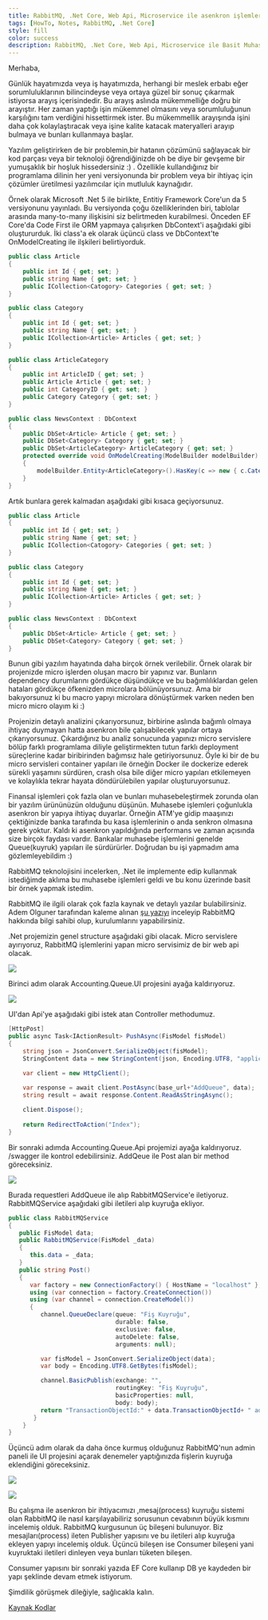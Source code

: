 ```yaml
---
title: RabbitMQ, .Net Core, Web Api, Microservice ile asenkron işlemler.
tags: [HowTo, Notes, RabbitMQ, .Net Core]
style: fill
color: success
description: RabbitMQ, .Net Core, Web Api, Microservice ile Basit Muhasebe işlemleri
---
```


Merhaba,
  
  Günlük hayatımızda veya iş hayatımızda, herhangi bir meslek erbabı eğer sorumluluklarının bilincindeyse veya ortaya güzel bir sonuç çıkarmak istiyorsa arayış içerisindedir.
Bu arayış aslında mükemmelliğe doğru bir arayıştır. Her zaman yaptığı işin mükemmel olmasını veya sorumluluğunun karşılığını tam verdiğini hissettirmek ister. Bu mükemmellik arayışında işini daha çok kolaylaştıracak veya işine kalite katacak materyalleri arayıp bulmaya ve bunları kullanmaya başlar. 
  
  Yazılım geliştirirken de bir problemin,bir hatanın çözümünü sağlayacak bir kod parçası veya bir teknoloji öğrendiğinizde oh be diye bir gevşeme bir yumuşaklık bir hoşluk hissedersiniz :) . Özellikle kullandığınız bir programlama dilinin her yeni versiyonunda bir problem veya bir ihtiyaç için çözümler üretilmesi yazılımcılar için mutluluk kaynağıdır.
  
  Örnek olarak Microsoft .Net 5 ile birlikte, Entitiy Framework Core'un da 5 versiyonunu yayınladı. Bu versiyonda çoğu özelliklerinden biri, tablolar arasında many-to-many ilişkisini siz belirtmeden kurabilmesi.
Önceden EF Core'da Code First ile ORM yapmaya çalışırken DbContext'i aşağıdaki gibi oluştururduk. İki class'a ek olarak üçüncü class ve DbContext'te OnModelCreating ile ilşkileri belirtiyorduk.

```csharp
public class Article
{
    public int Id { get; set; }
    public string Name { get; set; }
    public ICollection<Catogory> Categories { get; set; }
}

public class Category
{
    public int Id { get; set; }
    public string Name { get; set; }
    public ICollection<Article> Articles { get; set; }
}

public class ArticleCategory
{
    public int ArticleID { get; set; }
    public Article Article { get; set; }
    public int CategoryID { get; set; }
    public Category Category { get; set; }
}

public class NewsContext : DbContext
{
    public DbSet<Article> Article { get; set; }
    public DbSet<Category> Category { get; set; }
    public DbSet<ArticleCategory> ArticleCategory { get; set; }
    protected override void OnModelCreating(ModelBuilder modelBuilder)
    {
        modelBuilder.Entity<ArticleCategory>().HasKey(c => new { c.CategoryID, c.PostID });
    }
}

```

Artık bunlara gerek kalmadan aşağıdaki gibi kısaca geçiyorsunuz.
```csharp
public class Article
{
    public int Id { get; set; }
    public string Name { get; set; }
    public ICollection<Catogory> Categories { get; set; }
}

public class Category
{
    public int Id { get; set; }
    public string Name { get; set; }
    public ICollection<Article> Articles { get; set; }
}

public class NewsContext : DbContext
{
    public DbSet<Article> Article { get; set; }
    public DbSet<Category> Category { get; set; }
}

```

  Bunun gibi yazılım hayatında daha birçok örnek verilebilir. Örnek olarak bir projenizde micro işlerden oluşan macro bir yapınız var. Bunların dependency durumlarını gördükçe düşündükçe ve bu bağımlılıklardan gelen hataları gördükçe öfkenizden microlara bölünüyorsunuz. Ama bir bakıyorsunuz ki bu macro yapıyı microlara dönüştürmek varken neden ben micro micro olayım ki :)
  
  Projenizin detaylı analizini çıkarıyorsunuz, birbirine aslında bağımlı olmaya ihtiyaç duymayan hatta asenkron bile çalışabilecek yapılar ortaya çıkarıyorsunuz. Çıkardığınız bu analiz sonucunda yapınızı micro servislere bölüp farklı programlama diliyle geliştirmekten tutun farklı deployment süreçlerine kadar biribirinden bağımsız hale getiriyorsunuz. Öyle ki bir de bu micro servisleri container yapıları ile örneğin Docker ile dockerize ederek sürekli yaşamını sürdüren, crash olsa bile diğer micro yapıları etkilemeyen ve kolaylıkla tekrar hayata döndürülebilen yapılar oluşturuyorsunuz. 
  
  Finansal işlemleri çok fazla olan ve bunları muhasebeleştirmek zorunda olan bir yazılım ürününüzün olduğunu düşünün. Muhasebe işlemleri çoğunlukla asenkron bir yapıya ihtiyaç duyarlar. Örneğin ATM'ye gidip maaşınızı çektiğinizde banka tarafında bu kasa işlemlerinin o anda senkron olmasına gerek yoktur. Kaldı ki asenkron yapıldığında performans ve zaman açısında size birçok faydası vardır. Bankalar muhasebe işlemlerini genelde Queue(kuyruk) yapıları ile sürdürürler. Doğrudan bu işi yapmadım ama gözlemleyebildim :)
  
  RabbitMQ teknolojisini incelerken, .Net ile implemente edip kullanmak istediğimde aklıma bu muhasebe işlemleri geldi ve bu konu üzerinde basit bir örnek yapmak istedim.
  
  RabbitMQ ile ilgili olarak çok fazla kaynak ve detaylı yazılar bulabilirsiniz. Adem Olguner tarafından kaleme alınan [şu yazıyı](https://medium.com/@ademolguner/rabbitmq-nedir-nas%C4%B1l-kurulur-nas%C4%B1l-konfig%C3%BCre-edilir-ea596a7c1c08) inceleyip RabbitMQ hakkında bilgi sahibi olup, kurulumlarını yapabilirsiniz.
  
  .Net projemizin genel structure aşağıdaki gibi olacak. Micro servislere ayırıyoruz, RabbitMQ işlemlerini yapan micro servisimiz de bir web api olacak. 
  
  ![](https://github.com/ydemircali/ydemircali.github.io/blob/main/_posts/images/accounting_project_structure.PNG?raw=true)
  
  
  Birinci adım olarak Accounting.Queue.UI projesini ayağa kaldırıyoruz.
  
  ![](https://github.com/ydemircali/ydemircali.github.io/blob/main/_posts/images/accounting_ui.PNG?raw=true)
  
  UI'dan Api'ye aşağıdaki gibi istek atan Controller methodumuz.
  
```csharp
[HttpPost]
public async Task<IActionResult> PushAsync(FisModel fisModel)
{
    string json = JsonConvert.SerializeObject(fisModel);
    StringContent data = new StringContent(json, Encoding.UTF8, "application/json");

    var client = new HttpClient();

    var response = await client.PostAsync(base_url+"AddQueue", data);
    string result = await response.Content.ReadAsStringAsync();
            
    client.Dispose();
            
    return RedirectToAction("Index");
}
```

  Bir sonraki adımda Accounting.Queue.Api projemizi ayağa kaldırıyoruz. /swagger ile kontrol edebilirsiniz. AddQeue ile Post alan bir method göreceksiniz.
  
  ![](https://github.com/ydemircali/ydemircali.github.io/blob/main/_posts/images/accounting_api_swagger.PNG?raw=true)
  
  Burada requestleri AddQueue ile alıp RabbitMQService'e iletiyoruz. RabbitMQService aşağıdaki gibi iletileri alıp kuyruğa ekliyor.

```csharp
public class RabbitMQService
{
   public FisModel data;
   public RabbitMQService(FisModel _data)
   {
      this.data = _data;
   }
   public string Post()
   {
      var factory = new ConnectionFactory() { HostName = "localhost" };
      using (var connection = factory.CreateConnection())
      using (var channel = connection.CreateModel())
      {
         channel.QueueDeclare(queue: "Fiş Kuyruğu",
                              durable: false,
                              exclusive: false,
                              autoDelete: false,
                              arguments: null);

         var fisModel = JsonConvert.SerializeObject(data);
         var body = Encoding.UTF8.GetBytes(fisModel);

         channel.BasicPublish(exchange: "",
                              routingKey: "Fiş Kuyruğu",
                              basicProperties: null,
                              body: body);
         return "TransactionObjectId:" + data.TransactionObjectId+ " added queue.";
       }
    }
}
```

  Üçüncü adım olarak da daha önce kurmuş olduğunuz RabbitMQ'nun admin paneli ile UI projesini açarak denemeler yaptığınızda fişlerin kuyruğa eklendiğini göreceksiniz.
  
  ![](https://github.com/ydemircali/ydemircali.github.io/blob/main/_posts/images/accounting_demo.gif?raw=true)
  
  ![](https://github.com/ydemircali/ydemircali.github.io/blob/main/_posts/images/accounting_queue.PNG?raw=true)
  
  Bu çalışma ile asenkron bir ihtiyacımızı ,mesaj(process) kuyruğu sistemi olan RabbitMQ ile nasıl karşılayabiliriz sorusunun cevabının büyük kısmını incelemiş olduk. 
  RabbitMQ kurgusunun üç bileşeni bulunuyor. Biz mesajları(process) ileten Publisher yapısını ve bu iletileri alıp kuyruğa ekleyen yapıyı incelemiş olduk. 
  Üçüncü bileşen ise Consumer bileşeni yani kuyruktaki iletileri dinleyen veya bunları tüketen bileşen.
  
  Consumer yapısını bir sonraki yazıda EF Core kullanıp DB ye kaydeden bir yapı şeklinde devam etmek istiyorum.
  
  Şimdilik görüşmek dileğiyle, sağlıcakla kalın.

  
  [Kaynak Kodlar](https://github.com/ydemircali/AccountingRabbitMQ)
 
